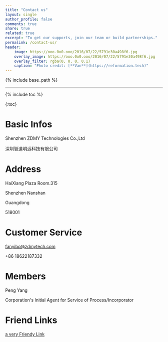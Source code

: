 ```yaml
---
title: "Contact us"
layout: single
author_profile: false
comments: true
share: true
related: true
excerpt: "To get our supports, join our team or build partnerships."
permalink: /contact-us/
header:
    image: https://ooo.0o0.ooo/2016/07/22/5791e30a498f6.jpg
    overlay_image: https://ooo.0o0.ooo/2016/07/22/5791e30a498f6.jpg
    overlay_filter: rgba(0, 0, 0, 0.1)
    caption: "Photo credit: [**Van**](https://reformation.tech)"
---
```


{% include base_path %}

-------------

{% include toc %}

{:toc}



# Basic Infos

Shenzhen ZDMY Technologies Co.,Ltd

深圳智道明远科技有限公司



# Address

HaiXiang Plaza Room.315

Shenzhen Nanshan

Guangdong

518001

# Customer Service

fanyibo@zdmytech.com

+86 18622187332

# Members

Peng Yang

Corporation's Initial Agent for Service of Process/Incorporator


# Friend Links

[ a very Friendy Link](community)

